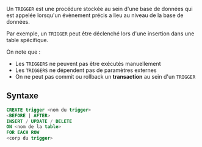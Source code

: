 Un `TRIGGER` est une procédure stockée au sein d'une base de données qui est appelée lorsqu'un évènement précis a lieu au niveau de la base de données.

Par exemple, un `TRIGGER` peut être déclenché lors d'une insertion dans une table spécifique.

On note que :
- Les `TRIGGERS` ne peuvent pas être exécutés manuellement
- Les `TRIGGERS` ne dépendent pas de paramètres externes
- On ne peut pas commit ou rollback un **transaction** au sein d'un `TRIGGER`

## Syntaxe

```sql
CREATE trigger <nom du trigger>
<BEFORE | AFTER>
INSERT / UPDATE / DELETE
ON <nom de la table>
FOR EACH ROW
<corp du trigger>
```

